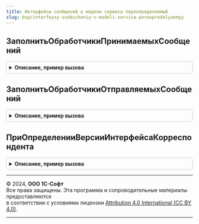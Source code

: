 ```yaml
---
title: Интерфейсы сообщений в модели сервиса переопределяемый
slug: bsp/interfeysy-soobscheniy-v-modeli-servisa-pereopredelyaemyy
---
```



## ЗаполнитьОбработчикиПринимаемыхСообщений
<details style="margin: 1em 0; padding: 0.5em; border: 1px solid #ccc; border-radius: 6px;">

<summary style="font-weight: bold; cursor: pointer;">Описание, пример вызова</summary>

```bsl

// Заполняет переданный массив общими модулями, которые являются обработчиками интерфейсов принимаемых сообщений.
// @skip-warning ПустойМетод - переопределяемый метод.
//
// Параметры:
//  МассивОбработчиков - Массив Из ОбщийМодуль - элементами массива являются общие модули.
//
Процедура ЗаполнитьОбработчикиПринимаемыхСообщений(МассивОбработчиков) Экспорт
```

Пример вызова
```bsl
ИнтерфейсыСообщенийВМоделиСервисаПереопределяемый.ЗаполнитьОбработчикиПринимаемыхСообщений(МассивОбработчиков) 
```
</details>

## ЗаполнитьОбработчикиОтправляемыхСообщений
<details style="margin: 1em 0; padding: 0.5em; border: 1px solid #ccc; border-radius: 6px;">

<summary style="font-weight: bold; cursor: pointer;">Описание, пример вызова</summary>

```bsl

// Заполняет переданный массив общими модулями, которые являются обработчиками интерфейсов отправляемых сообщений.
// @skip-warning ПустойМетод - переопределяемый метод.
//
// Параметры:
//  МассивОбработчиков - Массив Из ОбщийМодуль - Элементами массива являются общие модули.
//
Процедура ЗаполнитьОбработчикиОтправляемыхСообщений(МассивОбработчиков) Экспорт
```

Пример вызова
```bsl
ИнтерфейсыСообщенийВМоделиСервисаПереопределяемый.ЗаполнитьОбработчикиОтправляемыхСообщений(МассивОбработчиков) 
```
</details>

## ПриОпределенииВерсииИнтерфейсаКорреспондента
<details style="margin: 1em 0; padding: 0.5em; border: 1px solid #ccc; border-radius: 6px;">

<summary style="font-weight: bold; cursor: pointer;">Описание, пример вызова</summary>

```bsl

// Процедура вызывается при определении версии интерфейса сообщений, поддерживаемой как ИБ-корреспондентом,
// так и текущей ИБ. В данной процедуре предполагается реализовывать механизмы поддержки обратной совместимости со
// старыми версиями ИБ-корреспондентов.
// @skip-warning ПустойМетод - переопределяемый метод.
//
// Параметры:
//  ИнтерфейсСообщения - Строка - Название программного интерфейса сообщения, для которого определяется версия.
//  ПараметрыПодключения - Структура - Параметры подключения к ИБ-корреспонденту.
//  ПредставлениеПолучателя - Строка - Представление ИБ-корреспондента.
//  Результат - Строка - Определяемая версия. Значение данного параметра может быть изменено в данной процедуре.
//
Процедура ПриОпределенииВерсииИнтерфейсаКорреспондента(Знач ИнтерфейсСообщения, Знач ПараметрыПодключения, Знач ПредставлениеПолучателя, Результат) Экспорт
```

Пример вызова
```bsl
ИнтерфейсыСообщенийВМоделиСервисаПереопределяемый.ПриОпределенииВерсииИнтерфейсаКорреспондента(ИнтерфейсСообщения, ПараметрыПодключения, ПредставлениеПолучателя, Результат) 
```
</details>

---

© 2024, **ООО 1С-Софт**  
Все права защищены. Эта программа и сопроводительные материалы предоставляются  
в соответствии с условиями лицензии [Attribution 4.0 International (CC BY 4.0)](https://creativecommons.org/licenses/by/4.0/legalcode).

---
